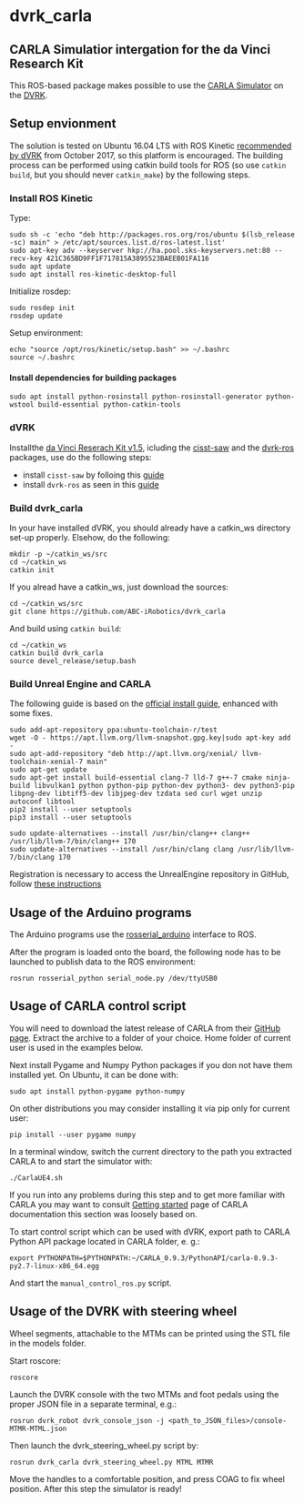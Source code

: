 # dvrk_carla

## CARLA Simulatior intergation for the da Vinci Research Kit

This ROS-based package makes possible to use the [CARLA Simulator](http://carla.org/) on the [DVRK](https://github.com/jhu-dvrk/sawIntuitiveResearchKit/wiki).

## Setup envionment

The solution is tested on Ubuntu 16.04 LTS with ROS Kinetic [recommended by dVRK](https://github.com/jhu-dvrk/sawIntuitiveResearchKit/wiki/Development-Environment) from October 2017, so this platform is encouraged. The building process can be performed using catkin build tools for ROS (so use `catkin build`, but you should never `catkin_make`) by the following steps.

### Install ROS Kinetic

Type:

    sudo sh -c 'echo "deb http://packages.ros.org/ros/ubuntu $(lsb_release -sc) main" > /etc/apt/sources.list.d/ros-latest.list'
    sudo apt-key adv --keyserver hkp://ha.pool.sks-keyservers.net:80 --recv-key 421C365BD9FF1F717815A3895523BAEEB01FA116
    sudo apt update
    sudo apt install ros-kinetic-desktop-full

Initialize rosdep:

    sudo rosdep init
    rosdep update

Setup environment:

    echo "source /opt/ros/kinetic/setup.bash" >> ~/.bashrc
    source ~/.bashrc

#### Install dependencies for building packages

    sudo apt install python-rosinstall python-rosinstall-generator python-wstool build-essential python-catkin-tools
    
### dVRK
 
Installthe [da Vinci Reserach Kit v1.5](https://github.com/jhu-dvrk/sawIntuitiveResearchKit/wiki), icluding the [cisst-saw](https://github.com/jhu-cisst/cisst/wiki/Compiling-cisst-and-SAW-with-CMake#13-building-using-catkin-build-tools-for-ros) and the [dvrk-ros](https://github.com/jhu-dvrk/sawIntuitiveResearchKit/wiki/CatkinBuild#dvrk-ros) packages, use do the following steps:

* install `cisst-saw` by folloing this [guide](https://github.com/jhu-cisst/cisst/wiki/Compiling-cisst-and-SAW-with-CMake#13-building-using-catkin-build-tools-for-ros)
* install `dvrk-ros` as seen in this [guide](https://github.com/jhu-dvrk/sawIntuitiveResearchKit/wiki/CatkinBuild#dvrk-ros)

### Build dvrk_carla

In your have installed dVRK, you should already have a catkin_ws directory set-up properly. Elsehow, do the following:

    mkdir -p ~/catkin_ws/src
    cd ~/catkin_ws
    catkin init
    
If you alread have a catkin_ws, just download the sources:

    cd ~/catkin_ws/src
    git clone https://github.com/ABC-iRobotics/dvrk_carla
    
And build using `catkin build`:

    cd ~/catkin_ws
    catkin build dvrk_carla
    source devel_release/setup.bash    
    
### Build Unreal Engine and CARLA

The following guide is based on the [official install guide](https://carla.readthedocs.io/en/latest/how_to_build_on_linux/), enhanced with some fixes.

    sudo add-apt-repository ppa:ubuntu-toolchain-r/test
    wget -O - https://apt.llvm.org/llvm-snapshot.gpg.key|sudo apt-key add -
    sudo apt-add-repository "deb http://apt.llvm.org/xenial/ llvm-toolchain-xenial-7 main"
    sudo apt-get update
    sudo apt-get install build-essential clang-7 lld-7 g++-7 cmake ninja-build libvulkan1 python python-pip python-dev python3- dev python3-pip libpng-dev libtiff5-dev libjpeg-dev tzdata sed curl wget unzip autoconf libtool
    pip2 install --user setuptools
    pip3 install --user setuptools
    
    sudo update-alternatives --install /usr/bin/clang++ clang++ /usr/lib/llvm-7/bin/clang++ 170
    sudo update-alternatives --install /usr/bin/clang clang /usr/lib/llvm-7/bin/clang 170

Registration is necessary to access the UnrealEngine repository in GitHub, follow [these instructions](https://www.unrealengine.com/en-US/ue4-on-github)

## Usage of the Arduino programs

The Arduino programs use the [rosserial_arduino](http://wiki.ros.org/rosserial_arduino) interface to ROS.

After the program is loaded onto the board, the following node has to be launched to publish data to the ROS environment:

    rosrun rosserial_python serial_node.py /dev/ttyUSB0

## Usage of CARLA control script

You will need to download the latest release of CARLA from their [GitHub page](https://github.com/carla-simulator/carla/blob/master/Docs/download.md). Extract the archive to a folder of your choice. Home folder of current user is used in the examples below.

Next install Pygame and Numpy Python packages if you don not have them installed yet. On Ubuntu, it can be done with:

    sudo apt install python-pygame python-numpy

On other distributions you may consider installing it via pip only for current user:

    pip install --user pygame numpy

In a terminal window, switch the current directory to the path you extracted CARLA to and start the simulator with:

    ./CarlaUE4.sh

If you run into any problems during this step and to get more familiar with CARLA you may want to consult [Getting started](https://carla.readthedocs.io/en/latest/getting_started/) page of CARLA documentation this section was loosely based on.

To start control script which can be used with dVRK, export path to CARLA Python API package located in CARLA folder, e. g.:

    export PYTHONPATH=$PYTHONPATH:~/CARLA_0.9.3/PythonAPI/carla-0.9.3-py2.7-linux-x86_64.egg

And start the `manual_control_ros.py` script.

## Usage of the DVRK with steering wheel

Wheel segments, attachable to the MTMs can be printed using the STL file in the models folder. 

Start roscore:

    roscore

Launch the DVRK console with the two MTMs and foot pedals using the proper JSON file in a separate terminal, e.g.:

    rosrun dvrk_robot dvrk_console_json -j <path_to_JSON_files>/console-MTMR-MTML.json
    
Then launch the dvrk_steering_wheel.py script by:

    rosrun dvrk_carla dvrk_steering_wheel.py MTML MTMR
    
Move the handles to a comfortable position, and press COAG to fix wheel position. After this step the simulator is ready!

